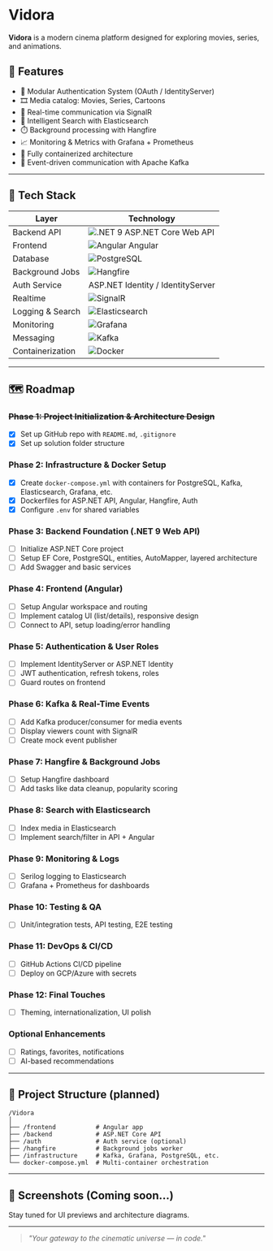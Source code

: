 # Vidora
**Vidora** is a modern cinema platform designed for exploring movies, series, and animations.

## 🚀 Features
- 🔐 Modular Authentication System (OAuth / IdentityServer)
- 🎞️ Media catalog: Movies, Series, Cartoons
- 📡 Real-time communication via SignalR
- 🧠 Intelligent Search with Elasticsearch
- ⏱️ Background processing with Hangfire
- 📈 Monitoring & Metrics with Grafana + Prometheus
- 🐳 Fully containerized architecture
- 🔁 Event-driven communication with Apache Kafka

---

## 🧰 Tech Stack

| Layer              | Technology                                                                 |
|-------------------|-----------------------------------------------------------------------------|
| Backend API        | ![.NET 9](https://img.shields.io/badge/.NET-9.0-blue) ASP.NET Core Web API |
| Frontend           | ![Angular](https://img.shields.io/badge/Angular-19.2.0-red) Angular            |
| Database           | ![PostgreSQL](https://img.shields.io/badge/PostgreSQL-17-blue)             |
| Background Jobs    | ![Hangfire](https://img.shields.io/badge/Hangfire-Jobs-informational)      |
| Auth Service       | ASP.NET Identity / IdentityServer                                          |
| Realtime           | ![SignalR](https://img.shields.io/badge/SignalR-Realtime-brightgreen)      |
| Logging & Search   | ![Elasticsearch](https://img.shields.io/badge/Elasticsearch-Search-yellow) |
| Monitoring         | ![Grafana](https://img.shields.io/badge/Grafana-Dashboard-orange)          |
| Messaging          | ![Kafka](https://img.shields.io/badge/Kafka-Events-ff69b4)                 |
| Containerization   | ![Docker](https://img.shields.io/badge/Docker-Compose-blueviolet) 

---

## 🗺️ Roadmap

### ~~Phase 1: Project Initialization & Architecture Design~~
- [X] Set up GitHub repo with `README.md`, `.gitignore`
- [X] Set up solution folder structure

### Phase 2: Infrastructure & Docker Setup
- [X] Create `docker-compose.yml` with containers for PostgreSQL, Kafka, Elasticsearch, Grafana, etc.
- [X] Dockerfiles for ASP.NET API, Angular, Hangfire, Auth
- [X] Configure `.env` for shared variables

### Phase 3: Backend Foundation (.NET 9 Web API)
- [ ] Initialize ASP.NET Core project
- [ ] Setup EF Core, PostgreSQL, entities, AutoMapper, layered architecture
- [ ] Add Swagger and basic services

### Phase 4: Frontend (Angular)
- [ ] Setup Angular workspace and routing
- [ ] Implement catalog UI (list/details), responsive design
- [ ] Connect to API, setup loading/error handling

### Phase 5: Authentication & User Roles
- [ ] Implement IdentityServer or ASP.NET Identity
- [ ] JWT authentication, refresh tokens, roles
- [ ] Guard routes on frontend

### Phase 6: Kafka & Real-Time Events
- [ ] Add Kafka producer/consumer for media events
- [ ] Display viewers count with SignalR
- [ ] Create mock event publisher

### Phase 7: Hangfire & Background Jobs
- [ ] Setup Hangfire dashboard
- [ ] Add tasks like data cleanup, popularity scoring

### Phase 8: Search with Elasticsearch
- [ ] Index media in Elasticsearch
- [ ] Implement search/filter in API + Angular

### Phase 9: Monitoring & Logs
- [ ] Serilog logging to Elasticsearch
- [ ] Grafana + Prometheus for dashboards

### Phase 10: Testing & QA
- [ ] Unit/integration tests, API testing, E2E testing

### Phase 11: DevOps & CI/CD
- [ ] GitHub Actions CI/CD pipeline
- [ ] Deploy on GCP/Azure with secrets

### Phase 12: Final Touches
- [ ] Theming, internationalization, UI polish

### Optional Enhancements
- [ ] Ratings, favorites, notifications
- [ ] AI-based recommendations

---

## 📂 Project Structure (planned)
```
/Vidora
│
├── /frontend           # Angular app
├── /backend            # ASP.NET Core API
├── /auth               # Auth service (optional)
├── /hangfire           # Background jobs worker
├── /infrastructure     # Kafka, Grafana, PostgreSQL, etc.
└── docker-compose.yml  # Multi-container orchestration
```

---

## 📸 Screenshots (Coming soon...)

Stay tuned for UI previews and architecture diagrams.

---

> _"Your gateway to the cinematic universe — in code."_
